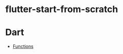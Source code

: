 # flutter-start-from-scratch

# Dart
- [Functions](https://github.com/Woozzang/flutter-start-from-scratch/issues/2)
